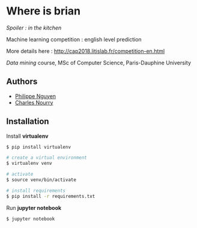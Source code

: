 # Where is brian

*Spoiler : in the kitchen*

Machine learning competition : english level prediction  

More details here : http://cap2018.litislab.fr/competition-en.html

*Data mining* course, MSc of Computer Science, Paris-Dauphine University

## Authors

* [Philippe Nguyen](https://github.com/nphilou)
* [Charles Nourry](https://github.com/charlienourr)

## Installation

Install **virtualenv**
```bash
$ pip install virtualenv

# create a virtual environment
$ virtualenv venv

# activate
$ source venv/bin/activate

# install requirements
$ pip install -r requirements.txt
```

Run **jupyter notebook**

```bash
$ jupyter notebook
```
